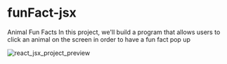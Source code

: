 ﻿# funFact-jsx

Animal Fun Facts
In this project, we'll build a program that allows users to click an animal on the screen 
in order to have a fun fact pop up

![react_jsx_project_preview](https://user-images.githubusercontent.com/56021844/199680211-a6c1ca45-f6f6-4de3-b8a5-ad91db4d1793.gif)
